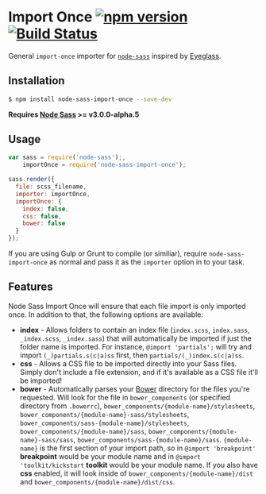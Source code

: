 # Import Once [![npm version](https://badge.fury.io/js/node-sass-import-once.svg)](http://badge.fury.io/js/node-sass-import-once) [![Build Status](https://travis-ci.org/at-import/node-sass-import-once.svg)](https://travis-ci.org/at-import/node-sass-import-once)

General `import-once` importer for [`node-sass`](https://github.com/sass/node-sass) inspired by [Eyeglass](https://github.com/sass-eyeglass/eyeglass).

## Installation

```bash
$ npm install node-sass-import-once --save-dev
```

**Requires [Node Sass](https://github.com/sass/node-sass) >= v3.0.0-alpha.5**

## Usage

```javascript
var sass = require('node-sass');,
    importOnce = require('node-sass-import-once');

sass.render({
  file: scss_filename,
  importer: importOnce,
  importOnce: {
    index: false,
    css: false,
    bower: false
  }
});
```

If you are using Gulp or Grunt to compile (or similiar), require `node-sass-import-once` as normal and pass it as the `importer` option in to your task.

## Features

Node Sass Import Once will ensure that each file import is only imported once. In addition to that, the following options are available:

* **index** - Allows folders to contain an index file (`index.scss`, `index.sass`, `_index.scss`, `_index.sass`) that will automatically be imported if just the folder name is imported. For instance, `@import 'partials';` will try and import `(_)partials.s(c|a)ss` first, then `partials/(_)index.s(c|a)ss`.
* **css** - Allows a CSS file to be imported directly into your Sass files. Simply don't include a file extension, and if it's available as a CSS file it'll be imported!
* **bower** - Automatically parses your [Bower](http://bower.io/) directory for the files you're requested. Will look for the file in `bower_components` (or specified directory from `.bowerrc`), `bower_components/{module-name}/stylesheets`, `bower_components/{module-name}-sass/stylesheets`, `bower_components/sass-{module-name}/stylesheets`, `bower_components/{module-name}/sass`, `bower_components/{module-name}-sass/sass`, `bower_components/sass-{module-name}/sass`. `{module-name}` is the first section of your import path, so in `@import 'breakpoint'` **breakpoint** would be your module name and in `@import 'toolkit/kickstart` **toolkit** would be your module name. If you also have **css** enabled, it will look inside of `bower_components/{module-name}/dist` and `bower_components/{module-name}/dist/css`.
